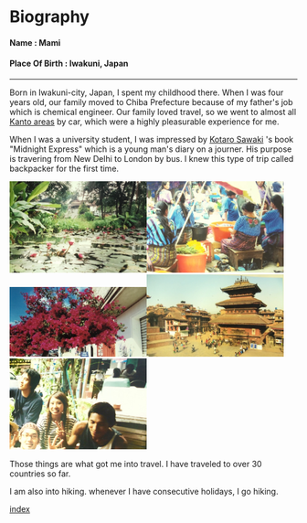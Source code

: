 # Biography  

####  Name           : Mami
#### Place Of Birth : Iwakuni, Japan  
-----------------------------------------------------------------
Born in Iwakuni-city, Japan, I spent my childhood there. When I was four years old, our family moved to Chiba Prefecture because of my father's job which is chemical engineer. Our family loved travel, so we went to almost all [Kanto areas](https://www.jetro.go.jp/en/ind_tourism/kanto.html) by car, which were a highly pleasurable experience for me.

When I was a university student, I was impressed by [Kotaro Sawaki](https://www.japantimes.co.jp/tag/kotaro-sawaki/)
's book "Midnight Express" which is a young man's diary on a journer. His purpose is travering from New Delhi to London by bus. I knew this type of trip called backpacker for the first time.

<img src="https://github.com/mamimuramoto/mamimuramoto.github.io/blob/master/Luang Prabang1.jpg" width="240px"><img src="https://github.com/mamimuramoto/mamimuramoto.github.io/blob/master/Santiago Atitlan.jpg" width="240px"><img src="https://github.com/mamimuramoto/mamimuramoto.github.io/blob/master/Oaxaca.jpg" width="240px"><img src="https://github.com/mamimuramoto/mamimuramoto.github.io/blob/master/Kathumandu4.jpg" width="240px"><img src="https://github.com/mamimuramoto/mamimuramoto.github.io/blob/master/Bangkok.jpg" width="240px">    

Those things are what got me into travel. I have traveled to over 30 countries so far.

I am also into hiking. whenever I have consecutive holidays, I go hiking.




[index](https://github.com/mamimuramoto/mamimuramoto.github.io/blob/master/index.md)
